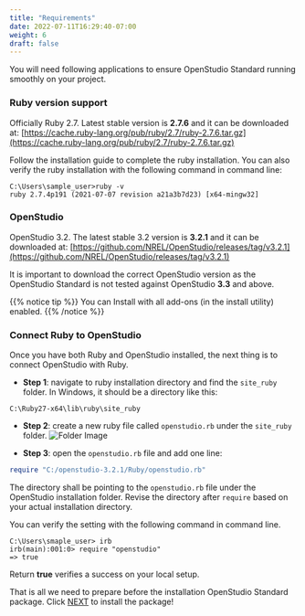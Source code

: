 ```yaml
---
title: "Requirements"
date: 2022-07-11T16:29:40-07:00
weight: 6
draft: false
---
```


You will need following applications to ensure OpenStudio Standard running smoothly on your project.

### Ruby version support

Officially Ruby 2.7. Latest stable version is **2.7.6** and it can be downloaded at: [https://cache.ruby-lang.org/pub/ruby/2.7/ruby-2.7.6.tar.gz](https://cache.ruby-lang.org/pub/ruby/2.7/ruby-2.7.6.tar.gz)

Follow the installation guide to complete the ruby installation. You can also verify the ruby installation with the following command in command line:

```
C:\Users\sample_user>ruby -v
ruby 2.7.4p191 (2021-07-07 revision a21a3b7d23) [x64-mingw32]
```

### OpenStudio

OpenStudio 3.2. The latest stable 3.2 version is **3.2.1** and it can be downloaded at: [https://github.com/NREL/OpenStudio/releases/tag/v3.2.1](https://github.com/NREL/OpenStudio/releases/tag/v3.2.1)

It is important to download the correct OpenStudio version as the OpenStudio Standard is not tested against OpenStudio **3.3** and above.

{{% notice tip %}}
You can Install with all add-ons (in the install utility) enabled.
{{% /notice %}}

### Connect Ruby to OpenStudio

Once you have both Ruby and OpenStudio installed, the next thing is to connect OpenStudio with Ruby.

- **Step 1**: navigate to ruby installation directory and find the `site_ruby` folder. In Windows, it should be a directory like this:

```
C:\Ruby27-x64\lib\ruby\site_ruby
```

- **Step 2**: create a new ruby file called `openstudio.rb` under the `site_ruby` folder.
  ![Folder Image](/BEM-for-PRM/overview/installation/images/connect_ruby_os_folder.PNG?width=600px&align=left&classes=border,alignLeft)

- **Step 3**: open the `openstudio.rb` file and add one line:

```ruby
require "C:/openstudio-3.2.1/Ruby/openstudio.rb"
```

The directory shall be pointing to the `openstudio.rb` file under the OpenStudio installation folder. Revise the directory after `require` based on your actual installation directory.

You can verify the setting with the following command in command line.

```
C:\Users\smaple_user> irb
irb(main):001:0> require "openstudio"
=> true
```

Return **true** verifies a success on your local setup.

That is all we need to prepare before the installation OpenStudio Standard package. Click [NEXT](/BEM-for-PRM/overview/installation/installation) to install the package!
